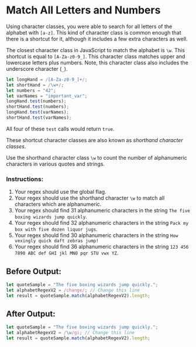 # Match All Letters and Numbers

Using character classes, you were able to search for all letters of the alphabet with `[a-z]`. This kind of character class is common enough that there is a shortcut for it, although it includes a few extra characters as well.

The closest character class in JavaScript to match the alphabet is `\w`. This shortcut is equal to `[A-Za-z0-9_]`. This character class matches upper and lowercase letters plus numbers. Note, this character class also includes the underscore character (`_`).

```javascript
let longHand = /[A-Za-z0-9_]+/;
let shortHand = /\w+/;
let numbers = "42";
let varNames = "important_var";
longHand.test(numbers);
shortHand.test(numbers);
longHand.test(varNames);
shortHand.test(varNames);
```

All four of these `test` calls would return `true`.

These shortcut character classes are also known as _shorthand character classes_.

Use the shorthand character class `\w` to count the number of alphanumeric characters in various quotes and strings.

### Instructions:
1. Your regex should use the global flag.
2. Your regex should use the shorthand character `\w` to match all characters which are alphanumeric.
3. Your regex should find 31 alphanumeric characters in the string `The five boxing wizards jump quickly`.
4. Your regex should find 32 alphanumeric characters in the string `Pack my box with five dozen liquor jugs`.
5. Your regex should find 30 alphanumeric characters in the string `How vexingly quick daft zebras jump!`
6. Your regex should find 36 alphanumeric characters in the string `123 456 7890 ABC def GHI jkl MNO pqr STU vwx YZ`.

## Before Output:
```javascript
let quoteSample = "The five boxing wizards jump quickly.";
let alphabetRegexV2 = /change/; // Change this line
let result = quoteSample.match(alphabetRegexV2).length;
```

## After Output:
```javascript
let quoteSample = "The five boxing wizards jump quickly.";
let alphabetRegexV2 = /\w/gi; // Change this line
let result = quoteSample.match(alphabetRegexV2).length;
```